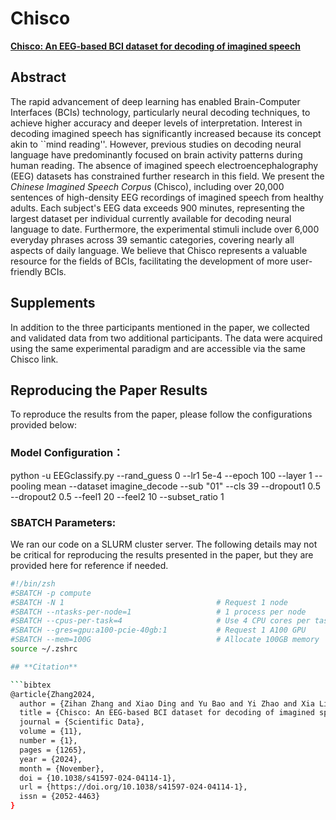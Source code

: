 # Chisco 

**[Chisco: An EEG-based BCI dataset for decoding of imagined speech](https://www.nature.com/articles/s41597-024-04114-1)**

## **Abstract**
The rapid advancement of deep learning has enabled Brain-Computer Interfaces (BCIs) technology, particularly neural decoding techniques, to achieve higher accuracy and deeper levels of interpretation. Interest in decoding imagined speech has significantly increased because its concept akin to ``mind reading''. However, previous studies on decoding neural language have predominantly focused on brain activity patterns during human reading. The absence of imagined speech electroencephalography (EEG) datasets has constrained further research in this field. We present the *Chinese Imagined Speech Corpus* (Chisco), including over 20,000 sentences of high-density EEG recordings of imagined speech from healthy adults. Each subject's EEG data exceeds 900 minutes, representing the largest dataset per individual currently available for decoding neural language to date. Furthermore, the experimental stimuli include over 6,000 everyday phrases across 39 semantic categories, covering nearly all aspects of daily language. We believe that Chisco represents a valuable resource for the fields of BCIs, facilitating the development of more user-friendly BCIs.

## **Supplements**
In addition to the three participants mentioned in the paper, we collected and validated data from two additional participants. The data were acquired using the same experimental paradigm and are accessible via the same Chisco link.

## **Reproducing the Paper Results**

To reproduce the results from the paper, please follow the configurations provided below:

### **Model Configuration：**
python -u EEGclassify.py --rand_guess 0 --lr1 5e-4 --epoch 100 --layer 1 --pooling mean --dataset imagine_decode --sub "01" --cls 39 --dropout1 0.5 --dropout2 0.5 --feel1 20 --feel2 10 --subset_ratio 1

### **SBATCH Parameters:**
We ran our code on a SLURM cluster server. The following details may not be critical for reproducing the results presented in the paper, but they are provided here for reference if needed.
```bash
#!/bin/zsh
#SBATCH -p compute 
#SBATCH -N 1                                  # Request 1 node
#SBATCH --ntasks-per-node=1                   # 1 process per node
#SBATCH --cpus-per-task=4                     # Use 4 CPU cores per task
#SBATCH --gres=gpu:a100-pcie-40gb:1           # Request 1 A100 GPU
#SBATCH --mem=100G                            # Allocate 100GB memory
source ~/.zshrc

## **Citation**

```bibtex
@article{Zhang2024,
  author = {Zihan Zhang and Xiao Ding and Yu Bao and Yi Zhao and Xia Liang and Bing Qin and Ting Liu},
  title = {Chisco: An EEG-based BCI dataset for decoding of imagined speech},
  journal = {Scientific Data},
  volume = {11},
  number = {1},
  pages = {1265},
  year = {2024},
  month = {November},
  doi = {10.1038/s41597-024-04114-1},
  url = {https://doi.org/10.1038/s41597-024-04114-1},
  issn = {2052-4463}
}

